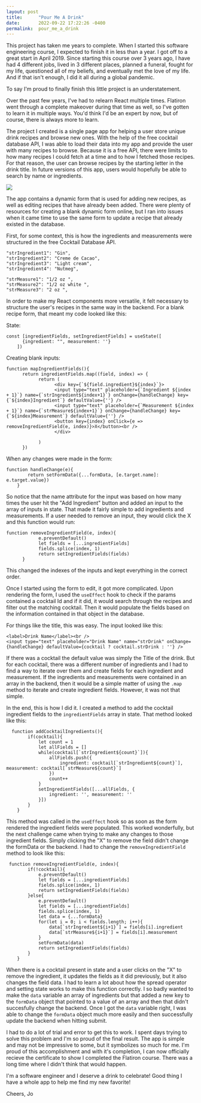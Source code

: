 ```yaml
---
layout: post
title:      "Pour Me A Drink"
date:       2022-09-22 17:22:26 -0400
permalink:  pour_me_a_drink
---
```


This project has taken me years to complete. When I started this software engineering course, I expected to finish it in less than a year. I got off to a great start in April 2019. Since starting this course over 3 years ago, I have had 4 different jobs, lived in 3 different places, planned a funeral, fought for my life, questioned all of my beliefs, and eventually met the love of my life. And if that isn't enough, I did it all during a global pandemic. 

To say I'm proud to finally finish this little project is an understatement.  

Over the past few years, I've had to relearn React multiple times. Flatiron went through a complete makeover during that time as well, so I've gotten to learn it in multiple ways. You'd think I'd be an expert by now, but of course, there is always more to learn.  

The project I created is a single page app for helping a user store unique drink recipes and browse new ones. With the help of the free cocktail database API, I was able to load their data into my app and provide the user with many recipes to browse. Because it is a free API, there were limits to how many recipes I could fetch at a time and to how I fetched those recipes. For that reason, the user can browse recipes by the starting letter in the drink title. In future versions of this app, users would hopefully be able to search by name or ingredients.

![](https://imgur.com/FIXXsHu)

The app contains a dynamic form that is used for adding new recipes, as well as editing recipes that have already been added. There were plenty of resources for creating a blank dynamic form online, but I ran into issues when it came time to use the same form to update a recipe that already existed in the database.

First, for some context, this is how the ingredients and measurements were structured in the free Cocktail Database API. 

```
"strIngredient1": "Gin",
"strIngredient2": "Creme de Cacao",
"strIngredient3": "Light cream",
"strIngredient4": "Nutmeg",
```

```
"strMeasure1": "1/2 oz ",
"strMeasure2": "1/2 oz white ",
"strMeasure3": "2 oz ",
```

In order to make my React components more versatile, it felt necessary to structure the user's recipes in the same way in the backend. For a blank recipe form, that meant my code looked like this: 

State: 
```
const [ingredientFields, setIngredientFields] = useState([
      {ingredient: "", measurement: ''}
    ])
```

Creating blank inputs: 

```
function mapIngredientFields(){
      return ingredientFields.map((field, index) => {
            return (
                  <div key={`${field.ingredient}${index}`}>
                  <input type="text" placeholder={`Ingredient ${index + 1}`} name={`strIngredient${index+1}`} onChange={handleChange} key={`${index}Ingredient`} defaultValue={''} />
                  <input type="text" placeholder={`Measurement ${index + 1}`} name={`strMeasure${index+1}`} onChange={handleChange} key={`${index}Measurement`} defaultValue={''} />
                  <button key={index} onClick={e => removeIngredientField(e, index)}>X</button><br />
                  </div>

            )
      })
```

When any changes were made in the form: 

```
function handleChange(e){
        return setFormData({...formData, [e.target.name]: e.target.value}) 
    }
```

So notice that the name attribute for the input was based on how many times the user hit the "Add Ingredient" button and added an input to the array of inputs in state. That made it fairly simple to add ingredients and measurements. If a user needed to remove an input, they would click the X and this function would run: 

```
function removeIngredientField(e, index){
            e.preventDefault()
            let fields = [...ingredientFields]
            fields.splice(index, 1)
            return setIngredientFields(fields)
      }
```

This changed the indexes of the inputs and kept everything in the correct order. 

Once I started using the form to edit, it got more complicated. Upon rendering the form, I used the `useEffect` hook to check if the params contained a cocktail Id and if it did, it would search through the recipes and filter out the matching cocktail. Then it would populate the fields based on the information contained in that object in the database.  

For things like the title, this was easy. The input looked like this: 
```
<label>Drink Name</label><br />
<input type="text" placeholder="Drink Name" name="strDrink" onChange={handleChange} defaultValue={cocktail ? cocktail.strDrink : ''} />
```

If there was a cocktail the default value was simply the Title of the drink. But for each cocktail, there was a different number of ingredients and I had to find a way to iterate over them and create fields for each ingredient and measurement. If the ingredients and measurements were contained in an array in the backend, then it would be a simple matter of using the `.map` method to iterate and create ingredient fields. However, it was not that simple. 

In the end, this is how I did it.  I created a method to add the cocktail ingredient fields to the `ingredientFields` array in state. That method looked like this:  

```
  function addCocktailIngredients(){
        if(cocktail){
            let count = 1
            let allFields = []
            while(cocktail[`strIngredient${count}`]){
                allFields.push({
                    ingredient: cocktail[`strIngredient${count}`], measurement: cocktail[`strMeasure${count}`]
                })
                count++
            }
            setIngredientFields([...allFields, {
                ingredient: '', measurement: ''
            }])
        }
    }
```

This method was called in the `useEffect` hook so as soon as the form rendered the ingredient fields were populated. This worked wonderfully, but the next challenge came when trying to make any changes to those ingredient fields. Simply clicking the  "X" to remove the field didn't change the formData or the backend. I had to change the `removeIngredientField` method to look like this: 

```
 function removeIngredientField(e, index){
        if(!cocktail){
            e.preventDefault()
            let fields = [...ingredientFields]
            fields.splice(index, 1)
            return setIngredientFields(fields)
        }else{
            e.preventDefault()
            let fields = [...ingredientFields]
            fields.splice(index, 1)
            let data = {...formData}
            for(let i = 0; i < fields.length; i++){
                data[`strIngredient${i+1}`] = fields[i].ingredient
                data[`strMeasure${i+1}`] = fields[i].measurement
            }
            setFormData(data)
            return setIngredientFields(fields)
        }
    }
```

When there is a cocktail present in state and a user clicks on the "X" to remove the ingredient, it updates the fields as it did previously, but it also changes the field data. I had to learn a lot about how the spread operator and setting state works to make this function correctly. I so badly wanted to make the `data` variable an array of ingredients but that added a new key to the `formData` object that pointed to a value of an array and then that didn't succesfully change the backend. Once I got the `data` variable right, I was able to change the `formData` object much more easily and then successfully update the backend when hitting submit. 

I had to do a lot of trial and error to get this to work. I spent days trying to solve this problem and I'm so proud of the final result. The app is simple and may not be impressive to some, but it symbolizes so much for me. I'm  proud of this accomplishment and with it's completion, I can now officially recieve the certificate to show I completed the Flatiron course. There was a long time where I didn't think that would happen. 

I'm a software engineer and I deserve a drink to celebrate! Good thing I have a whole app to help me find my new favorite!

Cheers,
Jo
